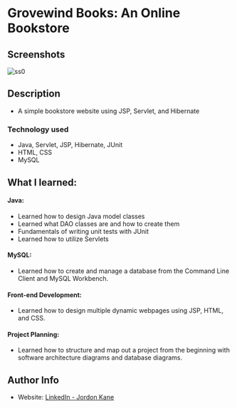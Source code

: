 # Grovewind Books: An Online Bookstore
## Screenshots
![ss0](https://github.com/jordonkane/grovewind-books/assets/55868384/68a96daf-9175-4542-81fe-ec7ac14a7bdc)
## Description
- A simple bookstore website using JSP, Servlet, and Hibernate
### Technology used
- Java, Servlet, JSP, Hibernate, JUnit
- HTML, CSS
- MySQL
## What I learned:
#### Java:
- Learned how to design Java model classes
- Learned what DAO classes are and how to create them
- Fundamentals of writing unit tests with JUnit
- Learned how to utilize Servlets
#### MySQL:
- Learned how to create and manage a database from the Command Line Client and MySQL Workbench.
#### Front-end Development:
- Learned how to design multiple dynamic webpages using JSP, HTML, and CSS.
#### Project Planning:
- Learned how to structure and map out a project from the beginning with software architecture diagrams and database diagrams.
## Author Info
- Website: [LinkedIn - Jordon Kane](https://www.linkedin.com/in/jordonkane/)
